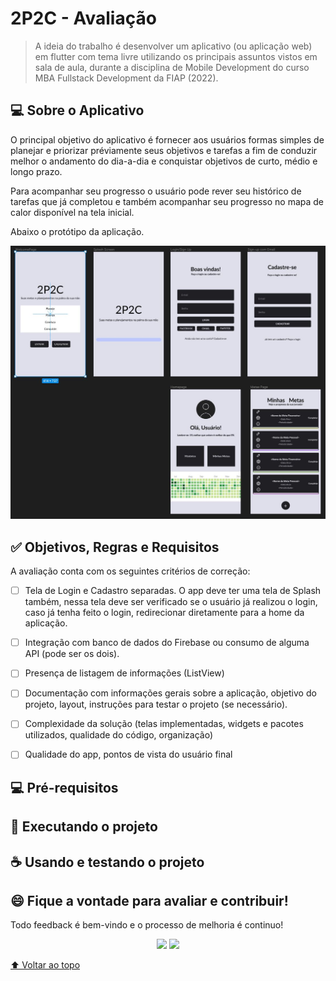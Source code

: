# 2P2C - Avaliação

> A ideia do trabalho é desenvolver um aplicativo (ou aplicação web) em flutter com tema livre utilizando os principais assuntos vistos em sala de aula, durante a disciplina de Mobile Development do curso MBA Fullstack Development da FIAP (2022). 

## 💻 Sobre o Aplicativo
O principal objetivo do aplicativo é fornecer aos usuários formas simples de planejar e priorizar préviamente seus objetivos e tarefas a fim de conduzir melhor o andamento do dia-a-dia e conquistar objetivos de curto, médio e longo prazo. 

Para acompanhar seu progresso o usuário pode rever seu histórico de tarefas que já completou e também acompanhar seu progresso no mapa de calor disponível na tela inicial.

Abaixo o protótipo da aplicação.

<p align="center">
<img src="img\trabalho.jpg" alt="Desenho macro de solução para o Trabalho">
</p>

## :white_check_mark: Objetivos, Regras e Requisitos

A avaliação conta com os seguintes critérios de correção:

- [ ] Tela de Login e Cadastro separadas. O app deve ter uma tela de Splash também, nessa tela deve ser verificado se o usuário já realizou o login, caso já tenha feito o login, redirecionar diretamente para a home da aplicação.
- [ ] Integração com banco de dados do Firebase ou consumo de alguma API (pode ser os dois).
- [ ] Presença de listagem de informações (ListView)
- [ ] Documentação com informações gerais sobre a aplicação, objetivo do projeto, layout, instruções para testar o projeto (se necessário).
- [ ] Complexidade da solução (telas implementadas, widgets e pacotes utilizados, qualidade do código, organização)
- [ ] Qualidade do app, pontos de vista do usuário final


## 💻 Pré-requisitos

## 🚀 Executando o projeto


## ☕ Usando e testando o projeto

## 😄 Fique a vontade para avaliar e contribuir!<br>

Todo feedback é bem-vindo e o processo de melhoria é continuo!

<p align="center"><a href="https://www.linkedin.com/in/caramujox/" alt="Linkedin">
<img src="https://img.shields.io/badge/-Linkedin-0e76a8?style=flat-square&logo=Linkedin&logoColor=white" /></a>
<a href="#" alt="Twitter">
<img src="https://img.shields.io/twitter/follow/camirujo?style=social" /></a>
</p>

[⬆ Voltar ao topo](#2p2c---avaliação)<br>
